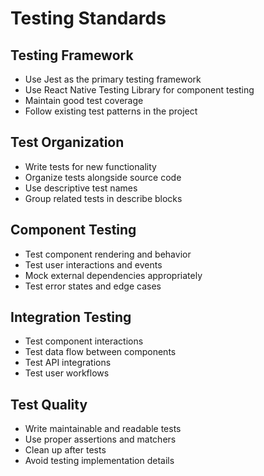 # Testing Standards

## Testing Framework
- Use Jest as the primary testing framework
- Use React Native Testing Library for component testing
- Maintain good test coverage
- Follow existing test patterns in the project

## Test Organization
- Write tests for new functionality
- Organize tests alongside source code
- Use descriptive test names
- Group related tests in describe blocks

## Component Testing
- Test component rendering and behavior
- Test user interactions and events
- Mock external dependencies appropriately
- Test error states and edge cases

## Integration Testing
- Test component interactions
- Test data flow between components
- Test API integrations
- Test user workflows

## Test Quality
- Write maintainable and readable tests
- Use proper assertions and matchers
- Clean up after tests
- Avoid testing implementation details

